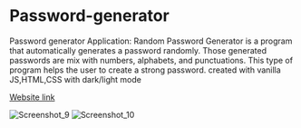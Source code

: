 # Password-generator

Password generator Application: Random Password Generator is a program that automatically generates a password randomly. Those generated passwords are mix with numbers, alphabets, and punctuations. This type of program helps the user to create a strong password.
created with vanilla JS,HTML,CSS with dark/light mode

[Website link](https://strongpasswords-generator.netlify.app/)


![Screenshot_9](https://user-images.githubusercontent.com/117892673/202176360-e5b7848c-e785-45be-91c8-893998ade275.png) 
![Screenshot_10](https://user-images.githubusercontent.com/117892673/202176693-e4b2e2db-0a30-4e27-8d60-77ff06f9f2b1.png)

